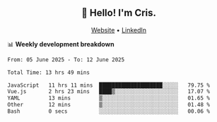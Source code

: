 
<h2 align="center">👋 Hello! I'm Cris.</h2>
<p align="center">
  <a href="https://www.criscunas.dev">Website</a> •
  <a href="https://www.linkedin.com/in/cristophercunas/">LinkedIn</a> 
</p>


📊 **Weekly development breakdown**
<!--START_SECTION:waka-->

```txt
From: 05 June 2025 - To: 12 June 2025

Total Time: 13 hrs 49 mins

JavaScript   11 hrs 11 mins  ████████████████████░░░░░   79.75 %
Vue.js       2 hrs 23 mins   ████▒░░░░░░░░░░░░░░░░░░░░   17.07 %
YAML         13 mins         ▒░░░░░░░░░░░░░░░░░░░░░░░░   01.65 %
Other        12 mins         ▒░░░░░░░░░░░░░░░░░░░░░░░░   01.48 %
Bash         0 secs          ░░░░░░░░░░░░░░░░░░░░░░░░░   00.06 %
```

<!--END_SECTION:waka-->
